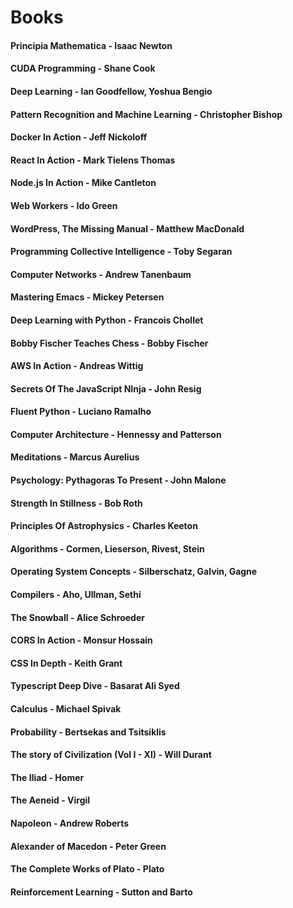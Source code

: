 # Books

#### Principia Mathematica - Isaac Newton
#### CUDA Programming - Shane Cook
#### Deep Learning - Ian Goodfellow, Yoshua Bengio
#### Pattern Recognition and Machine Learning - Christopher Bishop
#### Docker In Action - Jeff Nickoloff
#### React In Action - Mark Tielens Thomas
#### Node.js In Action - Mike Cantleton
#### Web Workers - Ido Green
#### WordPress, The Missing Manual - Matthew MacDonald
#### Programming Collective Intelligence - Toby Segaran
#### Computer Networks - Andrew Tanenbaum
#### Mastering Emacs - Mickey Petersen
#### Deep Learning with Python - Francois Chollet
#### Bobby Fischer Teaches Chess - Bobby Fischer
#### AWS In Action - Andreas Wittig
#### Secrets Of The JavaScript NInja - John Resig
#### Fluent Python - Luciano Ramalho
#### Computer Architecture - Hennessy and Patterson
#### Meditations - Marcus Aurelius
#### Psychology: Pythagoras To Present - John Malone
#### Strength In Stillness - Bob Roth
#### Principles Of Astrophysics - Charles Keeton
#### Algorithms - Cormen, Lieserson, Rivest, Stein
#### Operating System Concepts - Silberschatz, Galvin, Gagne
#### Compilers - Aho, Ullman, Sethi
#### The Snowball - Alice Schroeder
#### CORS In Action - Monsur Hossain
#### CSS In Depth - Keith Grant
#### Typescript Deep Dive - Basarat Ali Syed
#### Calculus - Michael Spivak
#### Probability - Bertsekas and Tsitsiklis
#### The story of Civilization (Vol I - XI) - Will Durant
#### The Iliad - Homer
#### The Aeneid - Virgil
#### Napoleon - Andrew Roberts
#### Alexander of Macedon - Peter Green
#### The Complete Works of Plato - Plato
#### Reinforcement Learning - Sutton and Barto
